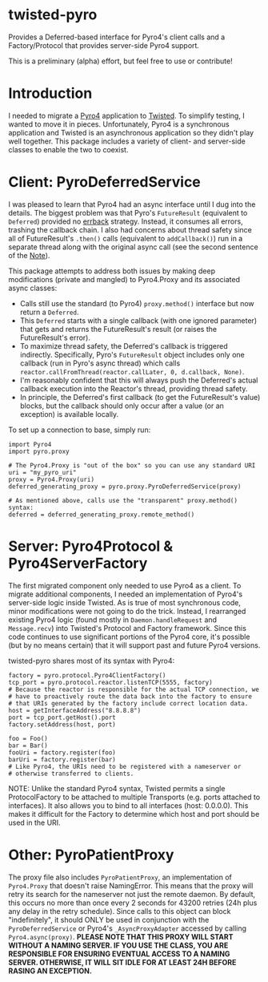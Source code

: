 twisted-pyro
============

Provides a Deferred-based interface for Pyro4's client calls and a Factory/Protocol that provides server-side Pyro4 support.

This is a preliminary (alpha) effort, but feel free to use or contribute!

Introduction
============

I needed to migrate a [Pyro4](http://pythonhosted.org/Pyro4/) application to [Twisted](twistedmatrix.com).  To simplify testing, I wanted to move it in pieces.  Unfortunately, Pyro4 is a synchronous application and Twisted is an asynchronous application so they didn't play well together.  This package includes a variety of client- and server-side classes to enable the two to coexist.

Client: PyroDeferredService
===========================

I was pleased to learn that Pyro4 had an async interface until I dug into the details.  The biggest problem was that Pyro's `FutureResult` (equivalent to `Deferred`) provided no [errback](http://twistedmatrix.com/documents/13.0.0/core/howto/defer.html#auto4) strategy.  Instead, it consumes all errors, trashing the callback chain.  I also had concerns about thread safety since all of FutureResult's `.then()` calls (equivalent to `addCallback()`) run in a separate thread along with the original async call (see the second sentence of the [Note](https://pythonhosted.org/Pyro4/clientcode.html#asynchronous-future-remote-calls-call-chains)).

This package attempts to address both issues by making deep modifications (private and mangled) to Pyro4.Proxy and its associated async classes:
 - Calls still use the standard (to Pyro4) `proxy.method()` interface but now return a `Deferred`.
 - This `Deferred` starts with a single callback (with one ignored parameter) that gets and returns the FutureResult's result (or raises the FutureResult's error).
 - To maximize thread safety, the Deferred's callback is triggered indirectly.  Specifically, Pyro's `FutureResult` object includes only one callback (run in Pyro's async thread) which calls `reactor.callFromThread(reactor.callLater, 0, d.callback, None)`.
 - I'm reasonably confident that this will always push the Deferred's actual callback execution into the Reactor's thread, providing thread safety.
 - In principle, the Deferred's first callback (to get the FutureResult's value) blocks, but the callback should only occur after a value (or an exception) is available locally.
 
To set up a connection to base, simply run:

    import Pyro4
    import pyro.proxy
    
    # The Pyro4.Proxy is "out of the box" so you can use any standard URI
    uri = "my_pyro_uri"
    proxy = Pyro4.Proxy(uri)
    deferred_generating_proxy = pyro.proxy.PyroDeferredService(proxy)
    
    # As mentioned above, calls use the "transparent" proxy.method() syntax:
    deferred = deferred_generating_proxy.remote_method()

Server: Pyro4Protocol & Pyro4ServerFactory
============================================

The first migrated component only needed to use Pyro4 as a client.  To migrate additional components, I needed an implementation of Pyro4's server-side logic inside Twisted.  As is true of most synchronous code, minor modifications were not going to do the trick.  Instead, I rearranged existing Pyro4 logic (found mostly in `Daemon.handleRequest` and `Message.recv`) into Twisted's Protocol and Factory framework.  Since this code continues to use significant portions of the Pyro4 core, it's possible (but by no means certain) that it will support past and future Pyro4 versions.

twisted-pyro shares most of its syntax with Pyro4:

	factory = pyro.protocol.Pyro4ClientFactory()
	tcp_port = pyro.protocol.reactor.listenTCP(5555, factory)
	# Because the reactor is responsible for the actual TCP connection, we 
	# have to proactively route the data back into the factory to ensure 
	# that URIs generated by the factory include correct location data.
	host = getInterfaceAddress("8.8.8.8")
	port = tcp_port.getHost().port
	factory.setAddress(host, port)

	foo = Foo()
	bar = Bar()
	fooUri = factory.register(foo)
	barUri = factory.register(bar)
	# Like Pyro4, the URIs need to be registered with a nameserver or 
	# otherwise transferred to clients.

NOTE:  Unlike the standard Pyro4 syntax, Twisted permits a single ProtocolFactory to be attached to multiple Transports (e.g. ports attached to interfaces).  It also allows you to bind to all interfaces (host: 0.0.0.0).  This makes it difficult for the Factory to determine which host and port should be used in the URI.
	
Other:  PyroPatientProxy
========================

The proxy file also includes `PyroPatientProxy`, an implementation of `Pyro4.Proxy` that doesn't raise NamingError.  This means that the proxy will retry its search for the nameserver not just the remote daemon.  By default, this occurs no more than once every 2 seconds for 43200 retries (24h plus any delay in the retry schedule).  Since calls to this object can block "indefinitely", it should ONLY be used in conjunction with the `PyroDeferredService` or Pyro4's `_AsyncProxyAdapter` accessed by calling `Pyro4.async(proxy)`.  **PLEASE NOTE THAT THIS PROXY WILL START WITHOUT A NAMING SERVER.  IF YOU USE THE CLASS, YOU ARE RESPONSIBLE FOR ENSURING EVENTUAL ACCESS TO A NAMING SERVER.  OTHERWISE, IT WILL SIT IDLE FOR AT LEAST 24H BEFORE RASING AN EXCEPTION.**

